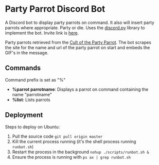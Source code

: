 # Party Parrot Discord Bot

A Discord bot to display party parrots on command. It also
will insert party parrots where appropriate. Party or die.
Uses the [discord.py](https://discordpy.readthedocs.io/en/latest/index.html)
library to implement the bot. Invite link is 
[here](https://discord.com/api/oauth2/authorize?client_id=796102321322328126&permissions=52224&scope=bot).

Party parrots retrieved from the 
[Cult of the Party Parrot](https://cultofthepartyparrot.com/).
The bot scrapes the site for the name and url of the party parrot
on start and embeds the GIF's in the message.

## Commands

Command prefix is set as "%"

- **%parrot parrotname**: Displays a parrot on command containing the name "parrotname"
- **%list**: Lists parrots

## Deployment

Steps to deploy on Ubuntu:

1. Pull the source code `git pull origin master`
2. Kill the current process running (it's the shell process running `runbot.sh`)
3. Restart the process in the background `nohup ./scripts/runbot.sh &`
4. Ensure the process is running with `ps ax | grep runbot.sh`
